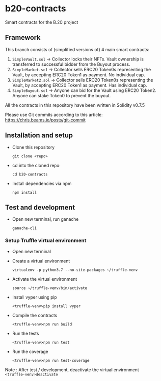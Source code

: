 # b20-contracts
Smart contracts for the B.20 project

## Framework
This branch consists of (simplified versions of) 4 main smart contracts:

1. `SimpleVault.sol` -> Collector locks their NFTs. Vault ownership is transferred to successful bidder from the Buyout process.
2. `SimpleMarket.sol` -> Collector sells ERC20 Token0s representing the Vault, by accepting ERC20 Token1 as payment. No individual cap.
3. `SimpleMarket2.sol` -> Collector sells ERC20 Token0s representing the Vault, by accepting ERC20 Token1 as payment. Has individual cap.
4. `SimpleBuyout.sol` -> Anyone can bid for the Vault using ERC20 Token2. Anyone can stake Token0 to prevent the buyout.


All the contracts in this repository have been written in Solidity v0.7.5

Please use Git commits according to this article: https://chris.beams.io/posts/git-commit

## Installation and setup
* Clone this repository

  `git clone <repo>`

* cd into the cloned repo

  `cd b20-contracts`

* Install dependencies via npm

  `npm install`


## Test and development

* Open new terminal, run ganache

  `ganache-cli`

### Setup Truffle virtual environment

* Open new terminal

* Create a virtual environment

  `virtualenv -p python3.7 --no-site-packages ~/truffle-venv`

* Activate the virtual environment

  `source ~/truffle-venv/bin/activate`

* Install vyper using pip

  `<truffle-venv>pip install vyper`

* Compile the contracts

  `<truffle-venv>npm run build`

* Run the tests

  `<truffle-venv>npm run test`

* Run the coverage

  `<truffle-venv>npm run test-coverage`

Note : After test / development, deactivate the virtual environment
  `<truffle-venv>deactivate`
